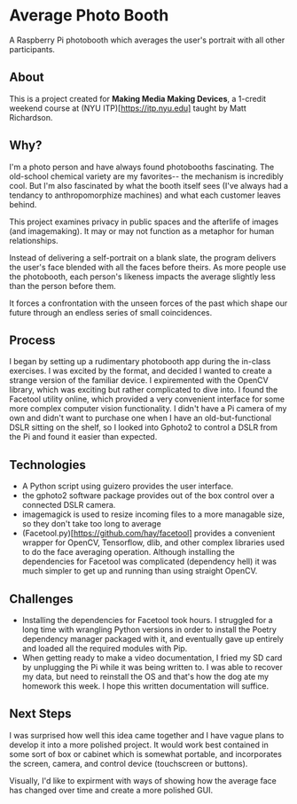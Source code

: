 # Average Photo Booth
A Raspberry Pi photobooth which averages the user's portrait with all other participants.

## About
This is a project created for **Making Media Making Devices**, a 1-credit weekend course at (NYU ITP)[https://itp.nyu.edu] taught by Matt Richardson. 

## Why?
I'm a photo person and have always found photobooths fascinating. The old-school chemical variety are my favorites-- the mechanism is incredibly cool. But I'm also fascinated by what the booth itself sees (I've always had a tendancy to anthropomorphize machines) and what each customer leaves behind. 

This project examines privacy in public spaces and the afterlife of images (and imagemaking). It may or may not function as a metaphor for human relationships. 

Instead of delivering a self-portrait on a blank slate, the program delivers the user's face blended with all the faces before theirs. As more people use the photobooth, each person's likeness impacts the average slightly less than the person before them.

It forces a confrontation with the unseen forces of the past which shape our future through an endless series of small coincidences. 

## Process

I began by setting up a rudimentary photobooth app during the in-class exercises. I was excited by the format, and decided I wanted to create a strange version of the familiar device. I expiremented with the OpenCV library, which was exciting but rather complicated to dive into. I found the Facetool utility online, which provided a very convenient interface for some more complex computer vision functionality.
 I didn't have a Pi camera of my own and didn't want to purchase one when I have an old-but-functional DSLR sitting on the shelf, so I looked into Gphoto2 to control a DSLR from the Pi and found it easier than expected. 

## Technologies
* A Python script using guizero provides the user interface. 
* the gphoto2 software package provides out of the box control over a connected DSLR camera.
* imagemagick is used to resize incoming files to a more managable size, so they don't take too long to average
* (Facetool.py)[https://github.com/hay/facetool] provides a convenient wrapper for OpenCV, Tensorflow, dlib, and other complex libraries used to do the face averaging operation. Although installing the dependencies for Facetool was complicated (dependency hell) it was much simpler to get up and running than using straight OpenCV.

## Challenges
* Installing the dependencies for Facetool took hours. I struggled for a long time with wrangling Python versions in order to install the Poetry dependency manager packaged with it, and eventually gave up entirely and loaded all the required modules with Pip.
* When getting ready to make a video documentation, I fried my SD card by unplugging the Pi while it was being written to. I was able to recover my data, but need to reinstall the OS and that's how the dog ate my homework this week. I hope this written documentation will suffice.

## Next Steps
I was surprised how well this idea came together and I have vague plans to develop it into a more polished project. It would work best contained in some sort of box or cabinet which is somewhat portable, and incorporates the screen, camera, and control device (touchscreen or buttons). 

Visually, I'd like to expirment with ways of showing how the average face has changed over time and create a more polished GUI.
